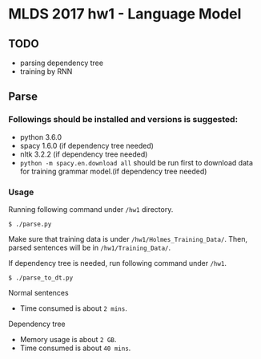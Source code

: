# MLDS 2017 hw1 - Language Model

## TODO
- parsing dependency tree
- training by RNN

## Parse
### Followings should be installed and versions is suggested:
- python 3.6.0
- spacy 1.6.0 (if dependency tree needed)
- nltk 3.2.2 (if dependency tree needed)
- `python -m spacy.en.download all` should be run first to download data for
training grammar model.(if dependency tree needed)

### Usage
Running following command under `/hw1` directory.
```
$ ./parse.py
```
Make sure that training data is under `/hw1/Holmes_Training_Data/`.
Then, parsed sentences will be in `/hw1/Training_Data/`.

If dependency tree is needed, run following command under `/hw1`.
```
$ ./parse_to_dt.py
```

Normal sentences
- Time consumed is about `2 mins`.

Dependency tree
- Memory usage is about `2 GB`.
- Time consumed is about `40 mins`.
